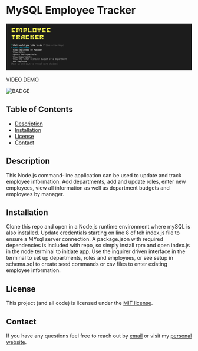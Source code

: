 # MySQL Employee Tracker

![tracker](./assets/tracker.png)

[VIDEO DEMO](https://www.youtube.com/watch?v=2thS85Q71Q0)

![BADGE](https://img.shields.io/badge/license-MIT-blue.svg)

## Table of Contents

- [Description](#description)
- [Installation](#installation)
- [License](#license)
- [Contact](#contact)

## Description

This Node.js command-line application can be used to update and track employee information. Add departments, add and update roles, enter new employees, view all information as well as department budgets and employees by manager.

## Installation

Clone this repo and open in a Node.js runtime environment where mySQL is also installed. Update credentials starting on line 8 of teh index.js file to ensure a MYsql server connection. A package.json with required dependencies is included with repo, so simply install rpm and open index.js in the node terminal to initiate app. Use the inquirer driven interface in the terminal to set up departments, roles and employees, or see setup in schema.sql to create seed commands or csv files to enter existing employee information.

## License

This project (and all code) is licensed under the [MIT license](https://opensource.org/licenses/MIT).

## Contact

If you have any questions feel free to reach out by [email](mailto:sissyhanks@yahoo.com) or visit my [personal website](https://github.com/sissyhanks).
